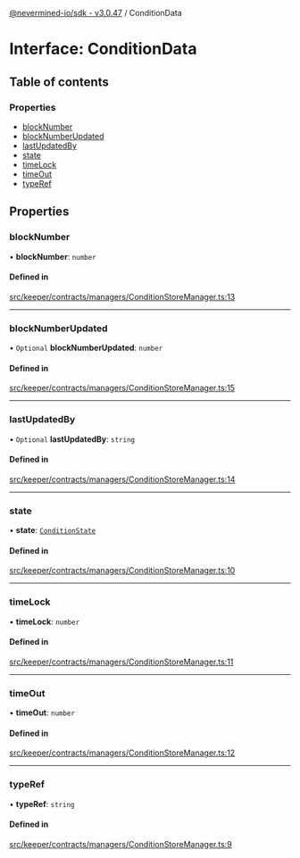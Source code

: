 [@nevermined-io/sdk - v3.0.47](../code-reference.md) / ConditionData

# Interface: ConditionData

## Table of contents

### Properties

- [blockNumber](ConditionData.md#blocknumber)
- [blockNumberUpdated](ConditionData.md#blocknumberupdated)
- [lastUpdatedBy](ConditionData.md#lastupdatedby)
- [state](ConditionData.md#state)
- [timeLock](ConditionData.md#timelock)
- [timeOut](ConditionData.md#timeout)
- [typeRef](ConditionData.md#typeref)

## Properties

### blockNumber

• **blockNumber**: `number`

#### Defined in

[src/keeper/contracts/managers/ConditionStoreManager.ts:13](https://github.com/nevermined-io/sdk-js/blob/db42a2a70293f73d5f0e0208dd90541855f3ca93/src/keeper/contracts/managers/ConditionStoreManager.ts#L13)

---

### blockNumberUpdated

• `Optional` **blockNumberUpdated**: `number`

#### Defined in

[src/keeper/contracts/managers/ConditionStoreManager.ts:15](https://github.com/nevermined-io/sdk-js/blob/db42a2a70293f73d5f0e0208dd90541855f3ca93/src/keeper/contracts/managers/ConditionStoreManager.ts#L15)

---

### lastUpdatedBy

• `Optional` **lastUpdatedBy**: `string`

#### Defined in

[src/keeper/contracts/managers/ConditionStoreManager.ts:14](https://github.com/nevermined-io/sdk-js/blob/db42a2a70293f73d5f0e0208dd90541855f3ca93/src/keeper/contracts/managers/ConditionStoreManager.ts#L14)

---

### state

• **state**: [`ConditionState`](../enums/ConditionState.md)

#### Defined in

[src/keeper/contracts/managers/ConditionStoreManager.ts:10](https://github.com/nevermined-io/sdk-js/blob/db42a2a70293f73d5f0e0208dd90541855f3ca93/src/keeper/contracts/managers/ConditionStoreManager.ts#L10)

---

### timeLock

• **timeLock**: `number`

#### Defined in

[src/keeper/contracts/managers/ConditionStoreManager.ts:11](https://github.com/nevermined-io/sdk-js/blob/db42a2a70293f73d5f0e0208dd90541855f3ca93/src/keeper/contracts/managers/ConditionStoreManager.ts#L11)

---

### timeOut

• **timeOut**: `number`

#### Defined in

[src/keeper/contracts/managers/ConditionStoreManager.ts:12](https://github.com/nevermined-io/sdk-js/blob/db42a2a70293f73d5f0e0208dd90541855f3ca93/src/keeper/contracts/managers/ConditionStoreManager.ts#L12)

---

### typeRef

• **typeRef**: `string`

#### Defined in

[src/keeper/contracts/managers/ConditionStoreManager.ts:9](https://github.com/nevermined-io/sdk-js/blob/db42a2a70293f73d5f0e0208dd90541855f3ca93/src/keeper/contracts/managers/ConditionStoreManager.ts#L9)
